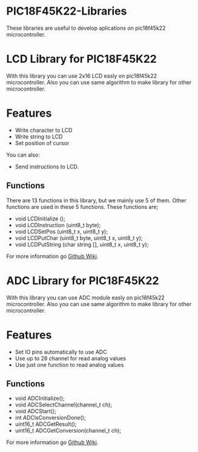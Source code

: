 # PIC18F45K22-Libraries
These libraries are useful to develop aplications on pic18f45k22 microcontroller.

# LCD Library for PIC18F45K22

With this library you can use 2x16 LCD easly on pic18f45k22 microcontroller. Also you can use same algorithm to make library for other microcontroller.


# Features

  - Write character to LCD
  - Write string to LCD
  - Set position of cursor

You can also:
  - Send instructions to LCD.

## Functions
There are 13 functions in this library, but we mainly use 5 of them. Other functions are used in these 5 functions. These functions are;
- void LCDInitialize ();
- void LCDInstruction (uint8_t byte);
- void LCDSetPos (uint8_t x, uint8_t y);
- void LCDPutChar (uint8_t byte, uint8_t x, uint8_t y);
- void LCDPutString (char string [], uint8_t x, uint8_t y);

For more information go [Github Wiki](https://github.com/ElektroNeo/PIC18F45K22-Libraries/wiki/LCD-Library).

# ADC Library for PIC18F45K22

With this library you can use ADC module easly on pic18f45k22 microcontroller. Also you can use same algorithm to make library for other microcontroller.


# Features

  - Set IO pins automatically to use ADC
  - Use up to 28 channel for read analog values
  - Use just one function to read analog values

## Functions

- void ADCInitialize();
- void ADCSelectChannel(channel_t ch);
- void ADCStart();
- int ADCIsConversionDone();
- uint16_t ADCGetResult();
- uint16_t ADCGetConversion(channel_t ch);


For more information go [Github Wiki](https://github.com/ElektroNeo/PIC18F45K22-Libraries/wiki/ADC-Library).
